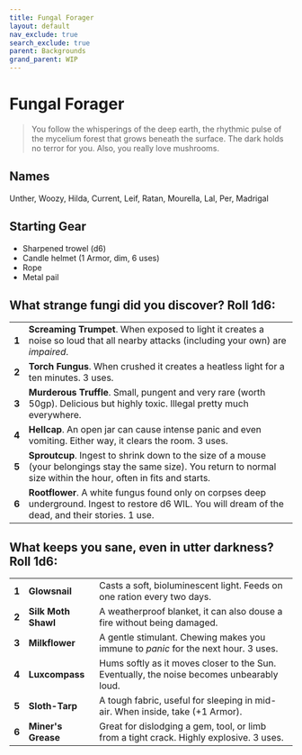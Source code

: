 ```yaml
---
title: Fungal Forager
layout: default
nav_exclude: true
search_exclude: true
parent: Backgrounds
grand_parent: WIP
---
```


# Fungal Forager

> You follow the whisperings of the deep earth, the rhythmic pulse of the mycelium forest that grows beneath the surface. The dark holds no terror for you. Also, you really love mushrooms.

## Names

Unther, Woozy, Hilda, Current, Leif, Ratan, Mourella, Lal, Per, Madrigal

## Starting Gear

- Sharpened trowel (d6)
- Candle helmet (1 Armor, dim, 6 uses)
- Rope
- Metal pail

## What strange fungi did you discover? Roll 1d6:

|       |                                                                                                                                    |
| ----- | ---------------------------------------------------------------------------------------------------------------------------------- |
| **1** | **Screaming Trumpet**. When exposed to light it creates a noise so loud that all nearby attacks (including your own) are _impaired_.                |
| **2** | **Torch Fungus**. When crushed it creates a heatless light for a ten minutes. 3 uses.                   |
| **3** | **Murderous Truffle**. Small, pungent and very rare (worth 50gp). Delicious but highly toxic. Illegal pretty much everywhere.    |
| **4** | **Hellcap**. An open jar can cause intense panic and even vomiting. Either way, it clears the room. 3 uses.             |
| **5** | **Sproutcup**. Ingest to shrink down to the size of a mouse (your belongings stay the same size). You return to normal size within the hour, often in fits and starts.           |
| **6** | **Rootflower**. A white fungus found only on corpses deep underground. Ingest to restore d6 WIL. You will dream of the dead, and their stories. 1 use.  |

## What keeps you sane, even in utter darkness? Roll 1d6:

|       |                    |                                                                                                                                       |
| ----- | ------------------ | ------------------------------------------------------------------------------------------------------------------------------------- |
| **1** | **Glowsnail**  | Casts a soft, bioluminescent light. Feeds on one ration every two days. |
| **2** | **Silk Moth Shawl** | A weatherproof blanket, it can also douse a fire without being damaged.          |
| **3** | **Milkflower**    | A gentle stimulant. Chewing makes you immune to _panic_ for the next hour. 3 uses. |
| **4** | **Luxcompass**    | Hums softly as it moves closer to the Sun. Eventually, the noise becomes unbearably loud.
| **5** | **Sloth-Tarp**    | A tough fabric, useful for sleeping in mid-air. When inside, take (+1 Armor).
| **6** | **Miner's Grease** | Great for dislodging a gem, tool, or limb from a tight crack. Highly explosive. 3 uses. 
